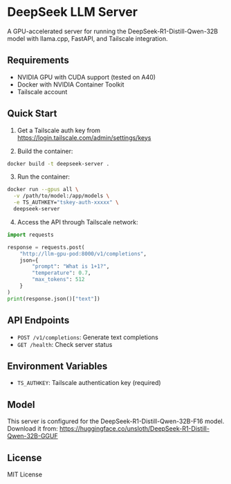 # DeepSeek LLM Server

A GPU-accelerated server for running the DeepSeek-R1-Distill-Qwen-32B model with llama.cpp, FastAPI, and Tailscale integration.

## Requirements

- NVIDIA GPU with CUDA support (tested on A40)
- Docker with NVIDIA Container Toolkit
- Tailscale account

## Quick Start

1. Get a Tailscale auth key from https://login.tailscale.com/admin/settings/keys

2. Build the container:
```bash
docker build -t deepseek-server .
```

3. Run the container:
```bash
docker run --gpus all \
  -v /path/to/model:/app/models \
  -e TS_AUTHKEY="tskey-auth-xxxxx" \
  deepseek-server
```

4. Access the API through Tailscale network:
```python
import requests

response = requests.post(
    "http://llm-gpu-pod:8000/v1/completions",
    json={
        "prompt": "What is 1+1?",
        "temperature": 0.7,
        "max_tokens": 512
    }
)
print(response.json()["text"])
```

## API Endpoints

- `POST /v1/completions`: Generate text completions
- `GET /health`: Check server status

## Environment Variables

- `TS_AUTHKEY`: Tailscale authentication key (required)

## Model

This server is configured for the DeepSeek-R1-Distill-Qwen-32B-F16 model. Download it from:
https://huggingface.co/unsloth/DeepSeek-R1-Distill-Qwen-32B-GGUF

## License

MIT License 